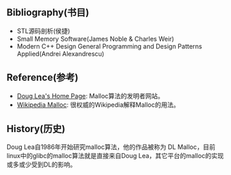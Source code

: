<!--
 * @Author: JohnJeep
 * @Date: 2021-02-08 21:59:39
 * @LastEditTime: 2021-02-08 22:18:19
 * @LastEditors: Please set LastEditors
 * @Description: 探究内存管理
-->

## Bibliography(书目)
- STL源码剖析(侯捷)
- Small Memory Software(James Noble & Charles Weir)
- Modern C++ Design General Programming and Design Patterns Applied(Andrei Alexandrescu)

## Reference(参考)
- [Doug Lea's Home Page](http://gee.cs.oswego.edu/): Malloc算法的发明者网站。
- [Wikipedia Malloc](https://en.wikipedia.org/wiki/C_dynamic_memory_allocation): 很权威的Wikipedia解释Malloc的用法。



## History(历史)
Doug Lea自1986年开始研究malloc算法，他的作品被称为 DL Malloc，目前linux中的glibc的malloc算法就是直接来自Doug Lea，其它平台的malloc的实现或多或少受到DL的影响。


